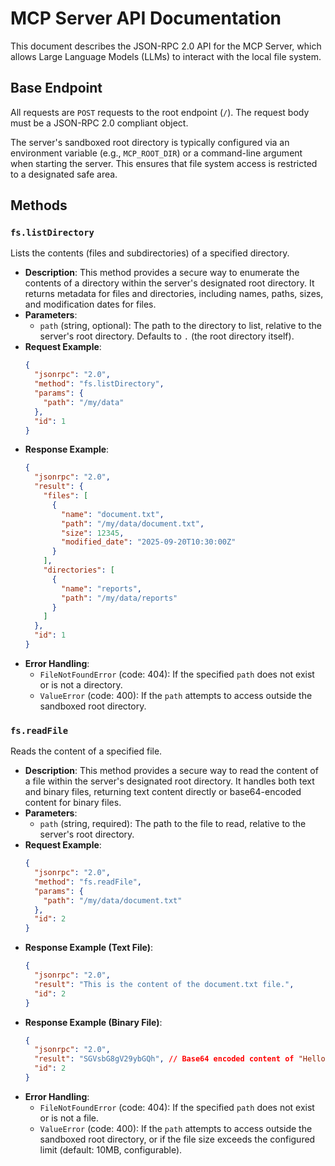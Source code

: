 # MCP Server API Documentation

This document describes the JSON-RPC 2.0 API for the MCP Server, which allows Large Language Models (LLMs) to interact with the local file system.

## Base Endpoint

All requests are `POST` requests to the root endpoint (`/`). The request body must be a JSON-RPC 2.0 compliant object.

The server's sandboxed root directory is typically configured via an environment variable (e.g., `MCP_ROOT_DIR`) or a command-line argument when starting the server. This ensures that file system access is restricted to a designated safe area.

## Methods

### `fs.listDirectory`

Lists the contents (files and subdirectories) of a specified directory.

- **Description**: This method provides a secure way to enumerate the contents of a directory within the server's designated root directory. It returns metadata for files and directories, including names, paths, sizes, and modification dates for files.
- **Parameters**:
  - `path` (string, optional): The path to the directory to list, relative to the server's root directory. Defaults to `.` (the root directory itself).
- **Request Example**:
  ```json
  {
    "jsonrpc": "2.0",
    "method": "fs.listDirectory",
    "params": {
      "path": "/my/data"
    },
    "id": 1
  }
  ```
- **Response Example**:
  ```json
  {
    "jsonrpc": "2.0",
    "result": {
      "files": [
        {
          "name": "document.txt",
          "path": "/my/data/document.txt",
          "size": 12345,
          "modified_date": "2025-09-20T10:30:00Z"
        }
      ],
      "directories": [
        {
          "name": "reports",
          "path": "/my/data/reports"
        }
      ]
    },
    "id": 1
  }
  ```
- **Error Handling**:
  - `FileNotFoundError` (code: 404): If the specified `path` does not exist or is not a directory.
  - `ValueError` (code: 400): If the `path` attempts to access outside the sandboxed root directory.

### `fs.readFile`

Reads the content of a specified file.

- **Description**: This method provides a secure way to read the content of a file within the server's designated root directory. It handles both text and binary files, returning text content directly or base64-encoded content for binary files.
- **Parameters**:
  - `path` (string, required): The path to the file to read, relative to the server's root directory.
- **Request Example**:
  ```json
  {
    "jsonrpc": "2.0",
    "method": "fs.readFile",
    "params": {
      "path": "/my/data/document.txt"
    },
    "id": 2
  }
  ```
- **Response Example (Text File)**:
  ```json
  {
    "jsonrpc": "2.0",
    "result": "This is the content of the document.txt file.",
    "id": 2
  }
  ```
- **Response Example (Binary File)**:
  ```json
  {
    "jsonrpc": "2.0",
    "result": "SGVsbG8gV29ybGQh", // Base64 encoded content of "Hello World!"
    "id": 2
  }
  ```
- **Error Handling**:
  - `FileNotFoundError` (code: 404): If the specified `path` does not exist or is not a file.
  - `ValueError` (code: 400): If the `path` attempts to access outside the sandboxed root directory, or if the file size exceeds the configured limit (default: 10MB, configurable).
